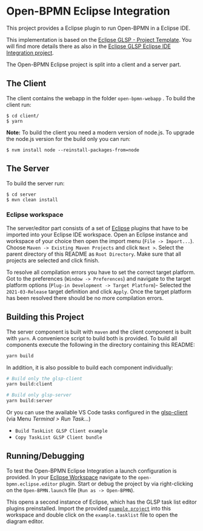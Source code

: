 # Open-BPMN Eclipse Integration

This project provides a Eclipse plugin to run Open-BPMN in a Eclipse IDE. 


This implementation is based on the [Eclipse GLSP - Project Template](https://github.com/eclipse-glsp/glsp-examples/tree/master/project-templates/java-emf-eclipse). You will find more details there as also in the [Eclipse GLSP Eclipse IDE Integration project](https://github.com/eclipse-glsp/glsp-eclipse-integration).

The Open-BPMN Eclipse project is split into a client and a server part.



## The Client

The client contains the webapp in the folder `open-bpmn-webapp` . To build the client run:

	$ cd client/
	$ yarn

**Note:** To build the client you need a modern version of node.js. To upgrade the node.js version for the build only you can run:

	$ nvm install node --reinstall-packages-from=node
	
	
## The Server 

To build the server run:

	$ cd server
	$ mvn clean install
	
	
### Eclipse workspace

The server/editor part consists of a set of [Eclipse](https://www.eclipse.org/ide/) plugins that have to be imported into your Eclipse IDE workspace.
Open an Eclipse instance and workspace of your choice then open the import menu (`File -> Import...`).
Choose `Maven -> Existing Maven Projects` and click `Next >`.
Select the parent directory of this README as `Root Directory`. Make sure that all
projects are selected and click finish.

To resolve all compilation errors you have to set the correct target platform.
Got to the preferences (`Window -> Preferences`) and navigate to the target platform options (`Plug-in Development -> Target Platform`)-
Selected the `2021-03-Release` target definition and click `Apply`.
Once the target platform has been resolved there should be no more compilation errors.


## Building this Project

The server component is built with `maven` and the client component is built with `yarn`.
A convenience script to build both is provided.
To build all components execute the following in the directory containing this README:

```bash
yarn build
```

In addition, it is also possible to build each component individually:

```bash
# Build only the glsp-client
yarn build:client

# Build only glsp-server
yarn build:server
```

Or you can use the available VS Code tasks configured in the [glsp-client](glsp-client/) (via Menu _Terminal > Run Task..._)

-   `Build TaskList GLSP Client example`
-   `Copy TaskList GLSP Client bundle`

## Running/Debugging 

To test the Open-BPMN Eclipse Integration a launch configuration is provided. In your [Eclipse Workspace](#eclipse-workspace) navigate to the
`open-bpmn.eclipse.editor` plugin. Start or debug the project by via right-clicking on the `Open-BPMN.launch` file (`Run as -> Open-BPMN`).

This opens a second instance of Eclipse, which has the GLSP task list editor plugins preinstalled.
Import the provided [`example project`](glsp-server/workspace/TaskListExample/) into this workspace and double click on the `example.tasklist` file to open the diagram editor.
